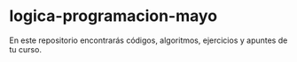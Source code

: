# logica-programacion-mayo
En este repositorio encontrarás códigos, algoritmos, ejercicios y apuntes de tu curso.
